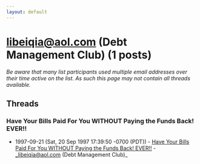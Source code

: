 ```yaml
---
layout: default
---
```


# libeiqia@aol.com (Debt Management Club) (1 posts)

_Be aware that many list participants used multiple email addresses over their time active on the list. As such this page may not contain all threads available._

## Threads

### Have Your Bills Paid For You WITHOUT Paying the Funds Back! EVER!!
+ 1997-09-21 (Sat, 20 Sep 1997 17:39:50 -0700 (PDT)) - [Have Your Bills Paid For You WITHOUT Paying the Funds Back! EVER!!](/archive/1997/09/3625572774cb039f95d638ddfb1cb2ca322912120ae0656656dc22374e5beb0b) - _libeiqia@aol.com (Debt Management Club)_

